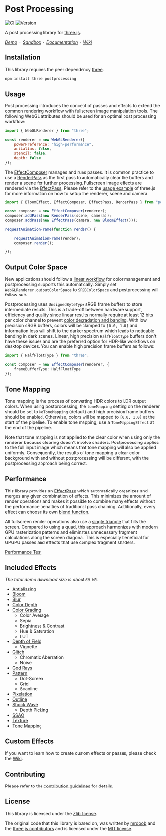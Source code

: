 # Post Processing

[![CI](https://github.com/pmndrs/postprocessing/actions/workflows/ci.yml/badge.svg)](https://github.com/pmndrs/postprocessing/actions/workflows/ci.yml)
[![Version](https://badgen.net/npm/v/postprocessing?color=green)](https://www.npmjs.com/package/postprocessing)

A post processing library for [three.js](https://threejs.org/).

*[Demo](https://pmndrs.github.io/postprocessing/public/demo)&ensp;&middot;&ensp;[Sandbox](https://stackblitz.com/edit/postprocessing-v6)&ensp;&middot;&ensp;[Documentation](https://pmndrs.github.io/postprocessing/public/docs)&ensp;&middot;&ensp;[Wiki](https://github.com/pmndrs/postprocessing/wiki)*

## Installation

This library requires the peer dependency [three](https://github.com/mrdoob/three.js/).

```sh
npm install three postprocessing
```

## Usage

Post processing introduces the concept of passes and effects to extend the common rendering workflow with fullscreen image manipulation tools. The following WebGL attributes should be used for an optimal post processing workflow:

```js
import { WebGLRenderer } from "three";

const renderer = new WebGLRenderer({
	powerPreference: "high-performance",
	antialias: false,
	stencil: false,
	depth: false
});
```

The [EffectComposer](https://pmndrs.github.io/postprocessing/public/docs/class/src/core/EffectComposer.js~EffectComposer.html) manages and runs passes. It is common practice to use a [RenderPass](https://pmndrs.github.io/postprocessing/public/docs/class/src/passes/RenderPass.js~RenderPass.html) as the first pass to automatically clear the buffers and render a scene for further processing. Fullscreen image effects are rendered via the [EffectPass](https://pmndrs.github.io/postprocessing/public/docs/class/src/passes/EffectPass.js~EffectPass.html). Please refer to the [usage example](https://github.com/mrdoob/three.js/blob/master/README.md) of three.js for more information on how to setup the renderer, scene and camera.

```js
import { BloomEffect, EffectComposer, EffectPass, RenderPass } from "postprocessing";

const composer = new EffectComposer(renderer);
composer.addPass(new RenderPass(scene, camera));
composer.addPass(new EffectPass(camera, new BloomEffect()));

requestAnimationFrame(function render() {

	requestAnimationFrame(render);
	composer.render();

});
```

## Output Color Space

New applications should follow a [linear workflow](https://docs.unity3d.com/Manual/LinearRendering-LinearOrGammaWorkflow.html) for color management and postprocessing supports this automatically. Simply set `WebGLRenderer.outputColorSpace` to `SRGBColorSpace` and postprocessing will follow suit.

Postprocessing uses `UnsignedByteType` sRGB frame buffers to store intermediate results. This is a trade-off between hardware support, efficiency and quality since linear results normally require at least 12 bits per color channel to prevent [color degradation and banding](https://blog.demofox.org/2018/03/10/dont-convert-srgb-u8-to-linear-u8/). With low precision sRGB buffers, colors will be clamped to `[0.0, 1.0]` and information loss will shift to the darker spectrum which leads to noticable banding in dark scenes. Linear, high precision `HalfFloatType` buffers don't have these issues and are the preferred option for HDR-like workflows on desktop devices. You can enable high precision frame buffers as follows:

```ts
import { HalfFloatType } from "three";

const composer = new EffectComposer(renderer, {
	frameBufferType: HalfFloatType
});
```

## Tone Mapping

Tone mapping is the process of converting HDR colors to LDR output colors. When using postprocessing, the `toneMapping` setting on the renderer should be set to `NoToneMapping` (default) and high precision frame buffers should be enabled. Otherwise, colors will be mapped to `[0.0, 1.0]` at the start of the pipeline. To enable tone mapping, use a `ToneMappingEffect` at the end of the pipeline.

Note that tone mapping is not applied to the clear color when using only the renderer because clearing doesn't involve shaders. Postprocessing applies to the full input image which means that tone mapping will also be applied uniformly. Consequently, the results of tone mapping a clear color background with and without postprocessing will be different, with the postprocessing approach being correct.

## Performance

This library provides an [EffectPass](https://pmndrs.github.io/postprocessing/public/docs/class/src/passes/EffectPass.js~EffectPass.html) which automatically organizes and merges any given combination of effects. This minimizes the amount of render operations and makes it possible to combine many effects without the performance penalties of traditional pass chaining. Additionally, every effect can choose its own [blend function](https://pmndrs.github.io/postprocessing/public/docs/variable/index.html#static-variable-BlendFunction).

All fullscreen render operations also use a [single triangle](https://michaldrobot.com/2014/04/01/gcn-execution-patterns-in-full-screen-passes/) that fills the screen. Compared to using a quad, this approach harmonizes with modern GPU rasterization patterns and eliminates unnecessary fragment calculations along the screen diagonal. This is especially beneficial for GPGPU passes and effects that use complex fragment shaders.

[Performance Test](https://pmndrs.github.io/postprocessing/public/demo/#performance)

## Included Effects

_The total demo download size is about `60 MB`._

 - [Antialiasing](https://pmndrs.github.io/postprocessing/public/demo/#antialiasing)
 - [Bloom](https://pmndrs.github.io/postprocessing/public/demo/#bloom)
 - [Blur](https://pmndrs.github.io/postprocessing/public/demo/#blur)
 - [Color Depth](https://pmndrs.github.io/postprocessing/public/demo/#color-depth)
 - [Color Grading](https://pmndrs.github.io/postprocessing/public/demo/#color-grading)
   - Color Average
   - Sepia
   - Brightness & Contrast
   - Hue & Saturation
   - LUT
 - [Depth of Field](https://pmndrs.github.io/postprocessing/public/demo/#depth-of-field)
   - Vignette
 - [Glitch](https://pmndrs.github.io/postprocessing/public/demo/#glitch)
   - Chromatic Aberration
   - Noise
 - [God Rays](https://pmndrs.github.io/postprocessing/public/demo/#god-rays)
 - [Pattern](https://pmndrs.github.io/postprocessing/public/demo/#pattern)
   - Dot-Screen
   - Grid
   - Scanline
 - [Pixelation](https://pmndrs.github.io/postprocessing/public/demo/#pixelation)
 - [Outline](https://pmndrs.github.io/postprocessing/public/demo/#outline)
 - [Shock Wave](https://pmndrs.github.io/postprocessing/public/demo/#shock-wave)
   - Depth Picking
 - [SSAO](https://pmndrs.github.io/postprocessing/public/demo/#ssao)
 - [Texture](https://pmndrs.github.io/postprocessing/public/demo/#texture)
 - [Tone Mapping](https://pmndrs.github.io/postprocessing/public/demo/#tone-mapping)

## Custom Effects

If you want to learn how to create custom effects or passes, please check the [Wiki](https://github.com/pmndrs/postprocessing/wiki).

## Contributing

Please refer to the [contribution guidelines](https://github.com/pmndrs/postprocessing/blob/main/.github/CONTRIBUTING.md) for details.

## License

This library is licensed under the [Zlib license](https://github.com/pmndrs/postprocessing/blob/main/LICENSE.md).

The original code that this library is based on, was written by [mrdoob](https://mrdoob.com) and the [three.js contributors](https://github.com/mrdoob/three.js/graphs/contributors) and is licensed under the [MIT license](https://github.com/mrdoob/three.js/blob/master/LICENSE).

